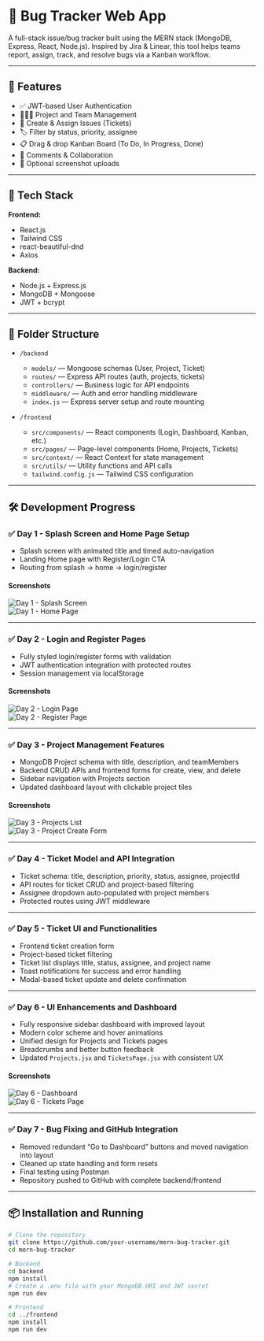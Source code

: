 # 🐛 Bug Tracker Web App

A full-stack issue/bug tracker built using the MERN stack (MongoDB, Express, React, Node.js). Inspired by Jira & Linear, this tool helps teams report, assign, track, and resolve bugs via a Kanban workflow.

---

## 🚀 Features

- ✅ JWT-based User Authentication  
- 🧑‍🤝‍🧑 Project and Team Management  
- 🐞 Create & Assign Issues (Tickets)  
- 🏷️ Filter by status, priority, assignee  
- 📋 Drag & drop Kanban Board (To Do, In Progress, Done)  
- 💬 Comments & Collaboration  
- 📎 Optional screenshot uploads  

---

## 📁 Tech Stack

**Frontend:**  
- React.js  
- Tailwind CSS  
- react-beautiful-dnd  
- Axios  

**Backend:**  
- Node.js + Express.js  
- MongoDB + Mongoose  
- JWT + bcrypt  

---

## 📂 Folder Structure

- `/backend`  
  - `models/` — Mongoose schemas (User, Project, Ticket)  
  - `routes/` — Express API routes (auth, projects, tickets)  
  - `controllers/` — Business logic for API endpoints  
  - `middleware/` — Auth and error handling middleware  
  - `index.js` — Express server setup and route mounting  

- `/frontend`  
  - `src/components/` — React components (Login, Dashboard, Kanban, etc.)  
  - `src/pages/` — Page-level components (Home, Projects, Tickets)  
  - `src/context/` — React Context for state management  
  - `src/utils/` — Utility functions and API calls  
  - `tailwind.config.js` — Tailwind CSS configuration  

---

## 🛠️ Development Progress

### ✅ Day 1 - Splash Screen and Home Page Setup
- Splash screen with animated title and timed auto-navigation  
- Landing Home page with Register/Login CTA  
- Routing from splash → home → login/register

#### Screenshots  
![Day 1 - Splash Screen](./screenshots/day1-splash.png)  
![Day 1 - Home Page](./screenshots/day1-home.png)  

---

### ✅ Day 2 - Login and Register Pages
- Fully styled login/register forms with validation  
- JWT authentication integration with protected routes  
- Session management via localStorage  

#### Screenshots  
![Day 2 - Login Page](./screenshots/day2-login.png)  
![Day 2 - Register Page](./screenshots/day2-register.png)  

---

### ✅ Day 3 - Project Management Features
- MongoDB Project schema with title, description, and teamMembers  
- Backend CRUD APIs and frontend forms for create, view, and delete  
- Sidebar navigation with Projects section  
- Updated dashboard layout with clickable project tiles

#### Screenshots  
![Day 3 - Projects List](./screenshots/day3-projects-list.png)  
![Day 3 - Project Create Form](./screenshots/day3-project-create.png)  

---

### ✅ Day 4 - Ticket Model and API Integration
- Ticket schema: title, description, priority, status, assignee, projectId  
- API routes for ticket CRUD and project-based filtering  
- Assignee dropdown auto-populated with project members  
- Protected routes using JWT middleware  

---

### ✅ Day 5 - Ticket UI and Functionalities
- Frontend ticket creation form  
- Project-based ticket filtering  
- Ticket list displays title, status, assignee, and project name  
- Toast notifications for success and error handling  
- Modal-based ticket update and delete confirmation  

---

### ✅ Day 6 - UI Enhancements and Dashboard
- Fully responsive sidebar dashboard with improved layout  
- Modern color scheme and hover animations  
- Unified design for Projects and Tickets pages  
- Breadcrumbs and better button feedback  
- Updated `Projects.jsx` and `TicketsPage.jsx` with consistent UX

#### Screenshots  
![Day 6 - Dashboard](./screenshots/day6-dashboard.png)  
![Day 6 - Tickets Page](./screenshots/day6-tickets.png)  

---

### ✅ Day 7 - Bug Fixing and GitHub Integration
- Removed redundant “Go to Dashboard” buttons and moved navigation into layout  
- Cleaned up state handling and form resets  
- Final testing using Postman  
- Repository pushed to GitHub with complete backend/frontend

---

## 📦 Installation and Running

```bash
# Clone the repository
git clone https://github.com/your-username/mern-bug-tracker.git
cd mern-bug-tracker

# Backend
cd backend
npm install
# Create a .env file with your MongoDB URI and JWT secret
npm run dev

# Frontend
cd ../frontend
npm install
npm run dev
